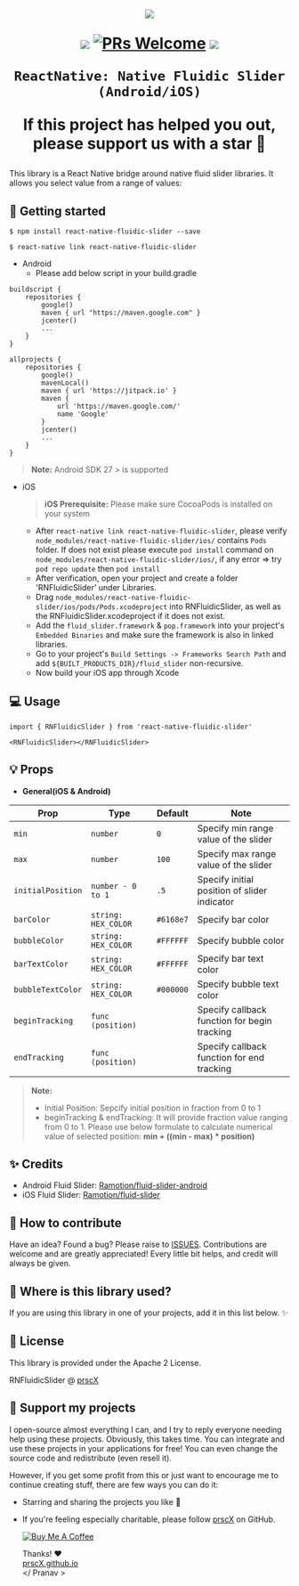 <h1 align="center">

<p align="center">
  <img src="https://github.com/Ramotion/fluid-slider/raw/master/fluid-slider.gif"/>
</p>

<p align="center">
  <a href="https://www.npmjs.com/package/react-native-fluidic-slider"><img src="http://img.shields.io/npm/v/react-native-fluidic-slider.svg?style=flat" /></a>
  <a href="https://github.com/prscX/react-native-fluidic-slider/pulls"><img alt="PRs Welcome" src="https://img.shields.io/badge/PRs-welcome-brightgreen.svg" /></a>
  <a href="https://github.com/prscX/react-native-fluidic-slider#License"><img src="https://img.shields.io/npm/l/react-native-fluidic-slider.svg?style=flat" /></a>
</p>


    ReactNative: Native Fluidic Slider (Android/iOS)

If this project has helped you out, please support us with a star 🌟
</h1>
This library is a React Native bridge around native fluid slider libraries. It allows you select value from a range of values:


## 📖 Getting started

`$ npm install react-native-fluidic-slider --save`

`$ react-native link react-native-fluidic-slider`

* Android
  * Please add below script in your build.gradle

```
buildscript {
    repositories {
        google()
        maven { url "https://maven.google.com" }
        jcenter()
        ...
    }
}

allprojects {
    repositories {
        google()
        mavenLocal()
        maven { url 'https://jitpack.io' }
        maven {
            url 'https://maven.google.com/'
            name 'Google'
        }
        jcenter()
        ...
    }
}
```

> **Note:** Android SDK 27 > is supported

* iOS
    > **iOS Prerequisite:** Please make sure CocoaPods is installed on your system

  * After `react-native link react-native-fluidic-slider`, please verify `node_modules/react-native-fluidic-slider/ios/` contains `Pods` folder. If does not exist please execute `pod install` command on `node_modules/react-native-fluidic-slider/ios/`, if any error => try `pod repo update` then `pod install`
  * After verification, open your project and create a folder 'RNFluidicSlider' under Libraries.
  * Drag `node_modules/react-native-fluidic-slider/ios/pods/Pods.xcodeproject` into RNFluidicSlider, as well as the RNFluidicSlider.xcodeproject if it does not exist.
  * Add the `fluid_slider.framework` & `pop.framework` into your project's `Embedded Binaries` and make sure the framework is also in linked libraries.
  * Go to your project's `Build Settings -> Frameworks Search Path` and add `${BUILT_PRODUCTS_DIR}/fluid_slider` non-recursive.
  * Now build your iOS app through Xcode

## 💻 Usage

```
import { RNFluidicSlider } from 'react-native-fluidic-slider'

<RNFluidicSlider></RNFluidicSlider>

```


## 💡 Props

- **General(iOS & Android)**

| Prop                   | Type                | Default | Note                                             |
| ---------------------- | ------------------- | ------- | ------------------------------------------------ |
| `min`     | `number`            |    `0`     | Specify min range value of the slider                 |
| `max`     | `number`            |    `100`     | Specify max range value of the slider                 |
| `initialPosition`     | `number - 0 to 1`            |    `.5`     | Specify initial position of slider indicator                 |
| `barColor`     | `string: HEX_COLOR`            |    `#6168e7`     | Specify bar color                 |
| `bubbleColor`     | `string: HEX_COLOR`            |    `#FFFFFF`     | Specify bubble color                 |
| `barTextColor`     | `string: HEX_COLOR`            |    `#FFFFFF`     | Specify bar text color                 |
| `bubbleTextColor`     | `string: HEX_COLOR`            |    `#000000`     | Specify bubble text color                 |
| `beginTracking`     | `func (position)`            |         | Specify callback function for begin tracking                 |
| `endTracking`     | `func (position)`            |         | Specify callback function for end tracking                 |


> **Note:**
> * Initial Position: Sepcify initial position in fraction from 0 to 1
> * beginTracking & endTracking: It will provide fraction value ranging from 0 to 1. Please use below formulate to calculate numerical value of selected position:
> __min + ((min - max) * position)__

## ✨ Credits

- Android Fluid Slider: [Ramotion/fluid-slider-android](https://github.com/Ramotion/fluid-slider-android)
- iOS Fluid Slider: [Ramotion/fluid-slider](https://github.com/Ramotion/fluid-slider)

## 🤔 How to contribute
Have an idea? Found a bug? Please raise to [ISSUES](https://github.com/prscX/react-native-fluidic-slider/issues).
Contributions are welcome and are greatly appreciated! Every little bit helps, and credit will always be given.

## 💫 Where is this library used?
If you are using this library in one of your projects, add it in this list below. ✨


## 📜 License
This library is provided under the Apache 2 License.

RNFluidicSlider @ [prscX](https://github.com/prscX)

## 💖 Support my projects
I open-source almost everything I can, and I try to reply everyone needing help using these projects. Obviously, this takes time. You can integrate and use these projects in your applications for free! You can even change the source code and redistribute (even resell it).

However, if you get some profit from this or just want to encourage me to continue creating stuff, there are few ways you can do it:
* Starring and sharing the projects you like 🚀
* If you're feeling especially charitable, please follow [prscX](https://github.com/prscX) on GitHub.

  <a href="https://www.buymeacoffee.com/prscX" target="_blank"><img src="https://www.buymeacoffee.com/assets/img/custom_images/orange_img.png" alt="Buy Me A Coffee" style="height: auto !important;width: auto !important;" ></a>

  Thanks! ❤️
  <br/>
  [prscX.github.io](https://prscx.github.io)
  <br/>
  </ Pranav >
